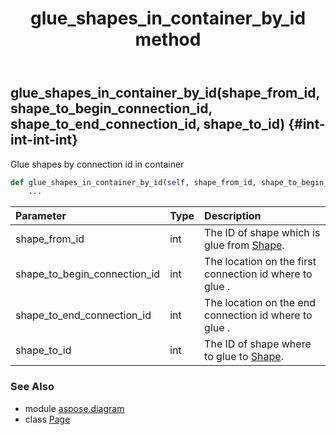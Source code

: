 ﻿---
title: glue_shapes_in_container_by_id method
second_title: Aspose.Diagram for Python via .NET API References
description: 
type: docs
weight: 240
url: /python-net/aspose.diagram/page/glue_shapes_in_container_by_id/
is_root: false
---

## glue_shapes_in_container_by_id(shape_from_id, shape_to_begin_connection_id, shape_to_end_connection_id, shape_to_id) {#int-int-int-int}

Glue shapes by connection id in container



```python
def glue_shapes_in_container_by_id(self, shape_from_id, shape_to_begin_connection_id, shape_to_end_connection_id, shape_to_id):
    ...
```


| Parameter | Type | Description |
| :- | :- | :- |
| shape_from_id | int | The ID of shape which is glue from [Shape](/diagram/python-net/aspose.diagram/shape). |
| shape_to_begin_connection_id | int | The location on the first connection id where to glue . |
| shape_to_end_connection_id | int | The location on the end connection id where to glue . |
| shape_to_id | int | The ID of shape where to glue to [Shape](/diagram/python-net/aspose.diagram/shape). |



### See Also
* module [aspose.diagram](../../)
* class [Page](/diagram/python-net/aspose.diagram/page)
